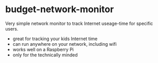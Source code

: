 # budget-network-monitor

Very simple network monitor to track Internet useage-time for specific users.

* great for tracking your kids Internet time
* can run anywhere on your network, including wifi
* works well on a Raspberry Pi
* only for the technically minded
